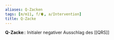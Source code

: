 ```yaml
---
aliases: Q-Zacken
tags: [m/m11, f/🫀, a/Intervention]
title: Q-Zacke
---
```

**Q-Zacke**:: Initialer negativer Ausschlag des [[QRS]]